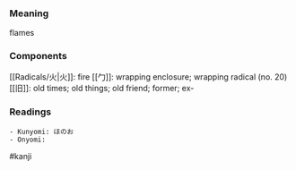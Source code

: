 ### Meaning

flames

### Components

[[Radicals/火|火]]: fire [[勹]]: wrapping enclosure; wrapping radical (no. 20) [[旧]]: old times; old things; old friend; former; ex-

### Readings

```
- Kunyomi: ほのお
- Onyomi: 
```

#kanji